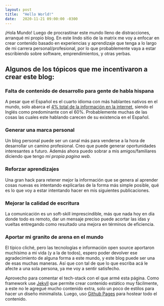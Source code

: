```yaml
---
layout: post
title:  "Hello World!"
date:   2020-11-21 09:00:00 -0300
---
```

¡Hola Mundo! Luego de procrastinar este mundo lleno de distracciones, arranqué mi propio blog. En este lindo sitio de la matrix me voy a enfocar en crear contenido basado en experiencias y aprendizaje que tenga a lo largo de mi carrera personal/profesional, por lo que probablemente vaya a estar escribiendo sobre software, emprendimientos, y otras yerbas.
 
## Algunos de los tópicos que me incentivaron a crear este blog:
 
### Falta de contenido de desarrollo para gente de habla hispana
A pesar que el Español es el cuarto idioma con más hablantes nativos en el mundo, solo abarca el [4% total de la información en la internet](https://w3techs.com/technologies/overview/content_language), siendo el Inglés como predominante con el 60%. Probablemente muchas de las cosas las cuales este hablando carecen de su existencia en el Español.
### Generar una marca personal
Un blog personal puede ser un canal más para venderse a la hora de desarrollar un camino profesional. Creo que puede generar oportunidades interesantes a futuro. Además ahora puedo sobrar a mis amigos/familiares diciendo que tengo _mi propia pagina web._
### Reforzar aprendizajes
Una gran hack para retener mejor la información que se genera al aprender cosas nuevas es intentando explicarlas de la forma más simple posible, qué es lo que voy a estar intentando hacer en mis siguientes publicaciones.
### Mejorar la calidad de escritura
La comunicación es un soft-skill imprescindible, más que nada hoy en día donde todo es remoto, dar un mensaje preciso puede acortar las idas y vueltas entregando como resultado una mejora en términos de eficiencia.
### Aportar mi granito de arena en el mundo
El típico cliché, pero las tecnologías e información open source aportaron muchísimo a mi vida (y a la de todos), espero poder devolver ese agradecimiento de alguna forma a este mundo, y este blog puede ser una de esas muchas maneras. Así que con tal de que lo que escriba acá le afecte a una sola persona, ya me voy a sentir satisfecho.

Aprovecho para comentar el tech-stack con el que armé esta página. Como framework use [Jekyll](https://jekyllrb.com) que permite crear contenido estático muy fácilmente, a este no le agregué mucho contenido extra, solo un poco de estilos para hacer un diseño minimalista. Luego, uso [Github Pages](https://pages.github.com/) para hostear todo el contenido.

